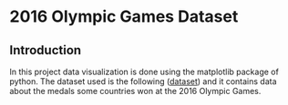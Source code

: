 # 2016 Olympic Games Dataset

## Introduction
Ιn this project data visualization is done using the matplotlib package of python. The dataset used is the following ([dataset](D:\Python\projects\summer2016.csv)) and it contains data about the medals some countries won at the 2016 Olympic Games.
